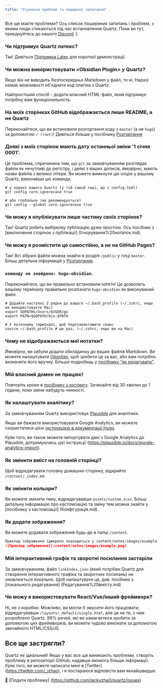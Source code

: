 ```yaml
---
title: "Усунення проблем та поширені запитання"
---
```


Все ще маєте проблеми? Ось список поширених запитань і проблем, з якими люди стикаються під час встановлення Quartz.
Поки ви тут, приєднуйтесь до нашого [Discord](https://discord.gg/cRFFHYye7t) :)

### Чи підтримує Quartz латекс?
Так! Дивіться [Підтримка Latex](%D0%9F%D1%96%D0%B4%D1%82%D1%80%D0%B8%D0%BC%D0%BA%D0%B0%20Latex.md) для короткої демонстрації.

### Чи можна використовувати \<Obsidian Plugin\> у Quartz?
Якщо він не виводить безпосередньо Markdown у файл, то ні. Наразі немає можливості об'єднати код плагіна з Quartz.

Найпростіший спосіб - додати власний HTML-файл, який підтримує потрібну вам функціональність.

### На моїх сторінках GitHub відображається лише README, а не Quartz
Переконайтеся, що ви встановили розгортання коду з `master` (а не `hugo`) за допомогою `/ (root)`! Дивіться більше у посібнику [Розгортання](%D0%A0%D0%BE%D0%B7%D0%B3%D0%BE%D1%80%D1%82%D0%B0%D0%BD%D0%BD%D1%8F.md)

### Деякі з моїх сторінок мають дату останньої зміни '1 січня 0001'.
Це проблема, спричинена тим, що `git` за замовчуванням розглядає файли як нечутливі до регістру, і деякі з ваших дописів, ймовірно, мають назви файлів з великої літери. Ви можете вимкнути цю опцію у вашому Quartz, виконавши цю команду.

```hell
# у корені вашого Quartz (у тій самій теці, що і config.toml)
git config core.ignorecase true

# або глобально (не рекомендується)
git config --global core.ignorecase true
```

### Чи можу я опублікувати лише частину своїх сторінок?
Так! Quartz робить вибіркову публікацію дуже простою. Ось посібник з [виключення сторінок з публікації] (Ігнорування%20нотаток.md).

### Чи можу я розмістити це самостійно, а не на GitHub Pages?
Так! Всі зібрані файли можна знайти в розділі `/public` у гілці `master`. Більш детальна інформація у [Розгортання](%D0%A0%D0%BE%D0%B7%D0%B3%D0%BE%D1%80%D1%82%D0%B0%D0%BD%D0%BD%D1%8F.md).

### `команду не знайдено: hugo-obsidian`.
Переконайтеся, що ви правильно встановили `GOPATH`! Це дозволить вашому терміналу правильно розпізнати `hugo-obsidian` як виконуваний файл.

```hell
# Додайте наступні 2 рядки до вашого ~/.bash_profile (~/.zshrc, якщо ви використовуєте Mac)
export GOPATH=/Users/$USER/go
export PATH=$GOPATH/bin:$PATH

# У поточному терміналі, щоб перезавантажити сеанс
source ~/.bash_profile # ще раз, (~/.zshrc, якщо ви на Mac)
```

### Чому не відображаються мої нотатки?
Ймовірно, ви забули додати обкладинку до ваших файлів Markdown. Ви можете налаштувати [Obsidian](%D0%86%D0%BD%D1%82%D0%B5%D0%B3%D1%80%D0%B0%D1%86%D1%96%D1%8F%20%D0%B7%20Obsidian.md), щоб зробити це за вас, або вам потрібно визначити його вручну. Більше подробиць у [посібнику "як редагувати"](Редагування_вмісту.md).

### Мій власний домен не працює!
Повторіть кроки в [посібнику з хостингу](%D0%A0%D0%BE%D0%B7%D0%B3%D0%BE%D1%80%D1%82%D0%B0%D0%BD%D0%BD%D1%8F.md). Зачекайте від 30 хвилин до 1 години, поки зміни набудуть чинності.

### Як налаштувати аналітику?
За замовчуванням Quartz використовує [Plausible](https://plausible.io/) для аналітики.

Якщо ви бажаєте використовувати Google Analytics, ви можете скористатися цією [інструкцією в документації Hugo](https://gohugo.io/templates/internal/#google-analytics).

Крім того, ви також можете імпортувати дані з Google Analytics до Plausible, дотримуючись цієї інструкції (https://plausible.io/docs/google-analytics-import).


### Як змінити вміст на головній сторінці?
Щоб відредагувати головну домашню сторінку, відкрийте `/content/_index.md`.

### Як змінити кольори?
Ви можете змінити тему, відредагувавши `assets/custom.scss`. Більш детальну інформацію про кастомізацію та зміну тем можна знайти у [посібнику з кастомізації] (Конфігурація.md).

### Як додати зображення?
Ви можете додавати зображення будь-де в папці `/content`.

```markdown
Приклад зображення (джерело знаходиться у content/notes/images/example.png)
![Приклад зображення](/content/notes/images/example.png)
```

### Мій інтерактивний графік та зворотні посилання застаріли
За замовчуванням, файл `linkIndex.json` (який потрібен Quartz для створення інтерактивного графіка та зворотних посилань) не оновлюється локально. Щоб налаштувати це, див. посібник з [локального редагування] (Редагування%20вмісту.md)

### Чи можу я використовувати React/Vue/інший фреймворк?
Ні, не з коробки. Можливо, ви могли б змусити його працювати, відредагувавши `/layouts/_default/single.html`, але це не те, з чим розроблено Quartz. 99% речей, які ви намагаєтеся зробити за допомогою цих фреймворків, ви можете чудово виконати за допомогою звичайного HTML/CSS/JS.

## Все ще застрягли?
Quartz не ідеальний! Якщо у вас все ще виникають проблеми, створіть проблему в репозиторії GitHub, надавши якомога більше інформації. Крім того, ви можете написати мені в [Twitter] (https://twitter.com/_jzhao), і я постараюся відповісти вам якнайшвидше.

🐛 [Подати проблему] (https://github.com/jackyzha0/quartz/issues)
